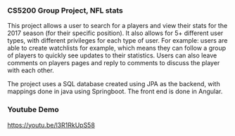 ### CS5200 Group Project, NFL stats

This project allows a user to search for a players and view their stats for the 2017 season (for their specific position). It also allows for 5+ different user types, with different privileges for each type of user. For example: users are able to create watchlists for example, which means they can follow a group of players to quickly see updates to their statistics. Users can also leave comments on players pages and reply to comments to discuss the player with each other. 

The project uses a SQL database created using JPA as the backend, with mappings done in java using Springboot. The front end is done in Angular.

### Youtube Demo

https://youtu.be/l3R1RkUpS58
